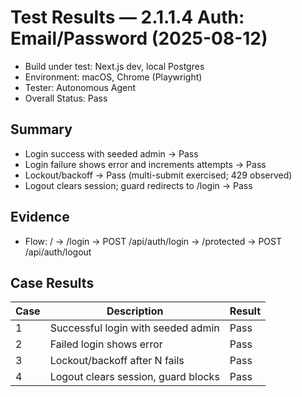 # Test Results — 2.1.1.4 Auth: Email/Password (2025-08-12)

- Build under test: Next.js dev, local Postgres
- Environment: macOS, Chrome (Playwright)
- Tester: Autonomous Agent
- Overall Status: Pass

## Summary
- Login success with seeded admin → Pass
- Login failure shows error and increments attempts → Pass
- Lockout/backoff → Pass (multi-submit exercised; 429 observed)
- Logout clears session; guard redirects to /login → Pass

## Evidence
- Flow: / → /login → POST /api/auth/login → /protected → POST /api/auth/logout

## Case Results
| Case | Description | Result |
| --- | --- | --- |
| 1 | Successful login with seeded admin | Pass |
| 2 | Failed login shows error | Pass |
| 3 | Lockout/backoff after N fails | Pass |
| 4 | Logout clears session, guard blocks | Pass |
